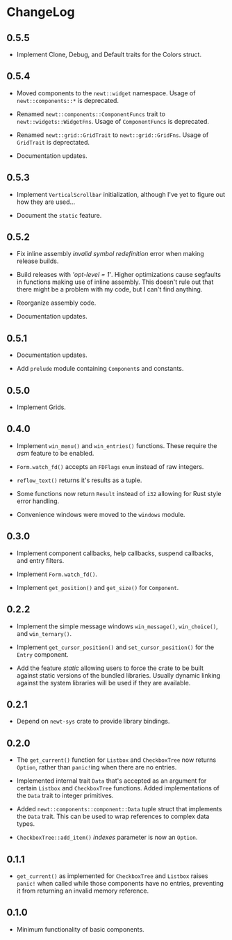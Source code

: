 # ChangeLog

## 0.5.5

* Implement Clone, Debug, and Default traits for the Colors struct.

## 0.5.4

* Moved components to the `newt::widget` namespace.
  Usage of `newt::components::*` is deprecated.

* Renamed `newt::components::ComponentFuncs` trait to `newt::widgets::WidgetFns`.
  Usage of `ComponentFuncs` is deprecated.

* Renamed `newt::grid::GridTrait` to `newt::grid::GridFns`.
  Usage of `GridTrait` is deprectated.

* Documentation updates.

## 0.5.3

* Implement `VerticalScrollbar` initialization, although I've yet to figure out
  how they are used...

* Document the `static` feature.

## 0.5.2

* Fix inline assembly _invalid symbol redefinition_ error when making release
  builds.

* Build releases with _'opt-level = 1'_. Higher optimizations cause segfaults
  in functions making use of inline assembly. This doesn't rule out that there
  might be a problem with my code, but I can't find anything.

* Reorganize assembly code.

* Documentation updates.

## 0.5.1

* Documentation updates.

* Add ``prelude`` module containing ``Component``s and constants.

## 0.5.0

* Implement Grids.

## 0.4.0

* Implement ``win_menu()`` and ``win_entries()`` functions. These require the
  _asm_ feature to be enabled.

* ``Form.watch_fd()`` accepts an ``FDFlags`` ``enum`` instead of raw integers.

* ``reflow_text()`` returns it's results as a tuple.

* Some functions now return ``Result`` instead of ``i32`` allowing for Rust
  style error handling.

* Convenience windows were moved to the ``windows`` module.

## 0.3.0

* Implement component callbacks, help callbacks, suspend callbacks, and entry
  filters.

* Implement ``Form.watch_fd()``.

* Implement ``get_position()`` and ``get_size()`` for ``Component``.

## 0.2.2

* Implement the simple message windows ``win_message()``, ``win_choice()``,
  and ``win_ternary()``.

* Implement ``get_cursor_position()`` and ``set_cursor_position()`` for the
  ``Entry`` component.

* Add the feature _static_ allowing users to force the crate to be built
  against static versions of the bundled libraries. Usually dynamic linking
  against the system libraries will be used if they are available.

## 0.2.1

* Depend on ``newt-sys`` crate to provide library bindings.

## 0.2.0

* The ``get_current()`` function for ``Listbox`` and ``CheckboxTree`` now
  returns ``Option``, rather than ``panic!``ing when there are no entries.

* Implemented internal trait ``Data`` that's accepted as an argument for
  certain ``Listbox`` and ``CheckboxTree`` functions. Added implementations of
  the ``Data`` trait to integer primitives.

* Added ``newt::components::component::Data`` tuple struct that implements the
  ``Data`` trait. This can be used to wrap references to complex data types.

* ``CheckboxTree::add_item()`` _indexes_ parameter is now an ``Option``.

## 0.1.1

* ``get_current()`` as implemented for ``CheckboxTree`` and ``Listbox`` raises
  ``panic!`` when called while those components have no entries, preventing it
  from returning an invalid memory reference.

## 0.1.0

* Minimum functionality of basic components.
